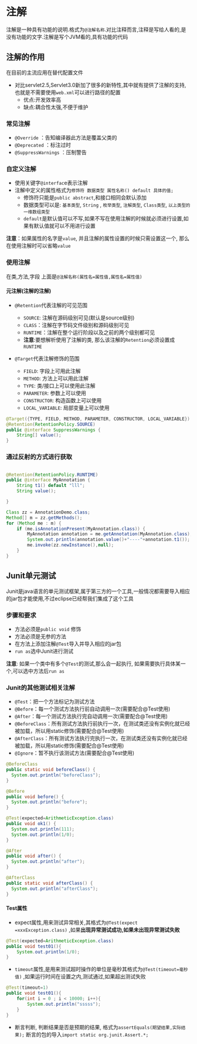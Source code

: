 # 注解

注解是一种具有功能的说明.格式为`@注解名称`.对比注释而言,注释是写给人看的,是没有功能的文字.注解是写个JVM看的,具有功能的代码

## 注解的作用
在目前的主流应用在替代配置文件

- 对比servlet2.5,Servlet3.0新加了很多的新特性,其中就有提供了注解的支持,也就是不需要使用`web.xml`可以进行路径的配置
  - 优点:开发效率高
  - 缺点:耦合性太强,不便于维护

### 常见注解

- `@Override` ：告知编译器此方法是覆盖父类的
- `@Deprecated` ：标注过时
- `@SuppressWarnings` ：压制警告

### 自定义注解

- 使用关键字`@interfac`e表示注解
- 注解中定义的属性格式为`修饰符 数据类型 属性名称() default 具体的值;`
  - 修饰符只能是`public abstract`,和接口相同会默认添加
  - 数据类型可以是: `基本类型`, `String` , `枚举类型`, `注解类型`, `Class类型`, `以上类型的一维数组类型`
  - `default`是默认值可以不写,如果不写在使用注解的时候就必须进行设置,如果有默认值就可以不用进行设置

**注意**：如果属性的名字是`value`, 并且注解的属性设置的时候只需设置这一个, 那么在使用注解时可以省略`value`

### 使用注解

在类,方法,字段 上面是`@注解名称(属性名=属性值,属性名=属性值)`

#### 元注解(注解的注解)

- `@Retention`代表注解的可见范围
  - `SOURCE`: 注解在源码级别可见(默认是source级别)
  - `CLASS`：注解在字节码文件级别和源码级别可见
  - `RUNTIME`：注解在整个运行阶段以及之前的两个级别都可见
  - **注意**:要想解析使用了注解的类, 那么该注解的`Retention`必须设置成`RUNTIME`

- `@Target`代表注解修饰的范围
  - `FIELD`: 字段上可用此注解
  - `METHOD`: 方法上可以用此注解
  - `TYPE`: 类/接口上可以使用此注解
  - `PARAMETER`: 参数上可以使用
  - `CONSTRUCTOR`: 构造函数上可以使用
  - `LOCAL_VARIABLE`: 局部变量上可以使用
```java
@Target({TYPE, FIELD, METHOD, PARAMETER, CONSTRUCTOR, LOCAL_VARIABLE})
@Retention(RetentionPolicy.SOURCE)
public @interface SuppressWarnings {
    String[] value();
}
```

### 通过反射的方式进行获取
```java

@Retention(RetentionPolicy.RUNTIME)
public @interface MyAnnotation {
	String t1() default "lll";
	String value();

}
```

```java
Class zz = AnnotationDemo.class;
Method[] m = zz.getMethods();
for (Method me : m) {
    if (me.isAnnotationPresent(MyAnnotation.class)) {
        MyAnnotation annotation = me.getAnnotation(MyAnnotation.class);
        System.out.println(annotation.value()+"----"+annotation.t1());
        me.invoke(zz.newInstance(),null);
    }  
}
```

## Junit单元测试

Junit是java语言的单元测试框架,属于第三方的一个工具,一般情况都需要导入相应的jar包才能使用,不过eclipse已经帮我们集成了这个工具


### 步骤和要求

- 方法必须是`public void` 修饰
- 方法必须是无参的方法
- 在方法上添加注解`@Test`导入并导入相应的jar包
- `run as`选中Junit进行测试

**注意**: 如果一个类中有多个`@Test`的测试,那么会一起执行,
如果需要执行具体某一个,可以选中方法后`run as`

### Junit的其他测试相关注解

- `@Test`：把一个方法标记为测试方法
- `@Before`：每一个测试方法执行前自动调用一次(需要配合@Test使用)
- `@After`：每一个测试方法执行完自动调用一次(需要配合@Test使用)
- `@BeforeClass`：所有测试方法执行前执行一次，在测试类还没有实例化就已经被加载，所以用static修饰(需要配合@Test使用)
- `@AfterClass`：所有测试方法执行完执行一次，在测试类还没有实例化就已经被加载，所以用static修饰(需要配合@Test使用)
- `@Ignore`：暂不执行该测试方法(需要配合@Test使用)

```java
@BeforeClass
public static void beforeClass() {
  System.out.println("beforeClass");
}

@Before
public void before() {
  System.out.println("before");
}

@Test(expected=ArithmeticException.class)
public void ok1() {
  System.out.println(111);
  System.out.println(1/0);
}

@After
public void after() {
  System.out.println("after");
}

@AfterClass
public static void afterClass() {
  System.out.println("afterClass");
}
```
#### Test属性

- expect属性,用来测试异常相关,其格式为`@Test(expect =xxxException.class)` ,如果**出现异常测试成功,如果未出现异常测试失败**
```java
@Test(expected=ArithmeticException.class)
public void test01(){
    System.out.println(1/0);
}
```
- `timeout`属性,是用来测试超时操作的单位是毫秒其格式为`@Test(timeout=毫秒值)` ,如果运行时间在设置之内,测试通过,如果超出测试失败
```java
@Test(timeout=1)
public void test01(){
    for(int i = 0 ; i < 10000; i++){
        System.out.println("sssss");
    }
}
```
- 断言判断, 判断结果是否是预期的结果, 格式为`assertEquals(期望结果,实际结果);` 断言的包的导入`import static org.junit.Assert.*;`


















